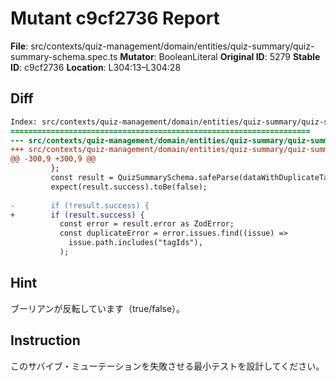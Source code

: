 # Mutant c9cf2736 Report

**File**: src/contexts/quiz-management/domain/entities/quiz-summary/quiz-summary-schema.spec.ts
**Mutator**: BooleanLiteral
**Original ID**: 5279
**Stable ID**: c9cf2736
**Location**: L304:13–L304:28

## Diff

```diff
Index: src/contexts/quiz-management/domain/entities/quiz-summary/quiz-summary-schema.spec.ts
===================================================================
--- src/contexts/quiz-management/domain/entities/quiz-summary/quiz-summary-schema.spec.ts	original
+++ src/contexts/quiz-management/domain/entities/quiz-summary/quiz-summary-schema.spec.ts	mutated #5279
@@ -300,9 +300,9 @@
         };
         const result = QuizSummarySchema.safeParse(dataWithDuplicateTagIds);
         expect(result.success).toBe(false);
 
-        if (!result.success) {
+        if (result.success) {
           const error = result.error as ZodError;
           const duplicateError = error.issues.find((issue) =>
             issue.path.includes("tagIds"),
           );
```

## Hint

ブーリアンが反転しています（true/false）。

## Instruction

このサバイブ・ミューテーションを失敗させる最小テストを設計してください。
